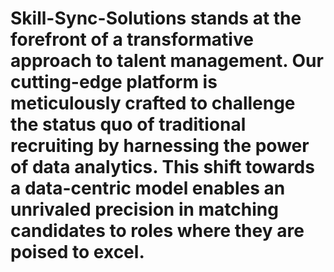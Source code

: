 # Skill-Sync-Solutions stands at the forefront of a transformative approach to talent management. Our cutting-edge platform is meticulously crafted to challenge the status quo of traditional recruiting by harnessing the power of data analytics. This shift towards a data-centric model enables an unrivaled precision in matching candidates to roles where they are poised to excel.
